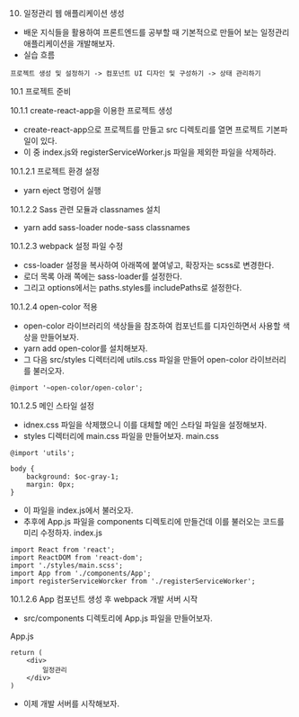 10. 일정관리 웹 애플리케이션 생성

- 배운 지식들을 활용하여 프론트엔드를 공부할 때 기본적으로 만들어 보는 일정관리 애플리케이션을 개발해보자.
- 실습 흐름
```
프로젝트 생성 및 설정하기 -> 컴포넌트 UI 디자인 및 구성하기 -> 상태 관리하기
```

10.1 프로젝트 준비

10.1.1 create-react-app을 이용한 프로젝트 생성

- create-react-app으로 프로젝트를 만들고 src 디렉토리를 열면 프로젝트 기본파일이 있다.
- 이 중 index.js와 registerServiceWorker.js 파일을 제외한 파일을 삭제하라.

10.1.2.1 프로젝트 환경 설정

- yarn eject 명령어 실행

10.1.2.2 Sass 관련 모듈과 classnames 설치

- yarn add sass-loader node-sass classnames

10.1.2.3 webpack 설정 파일 수정

- css-loader 설정을 복사하여 아래쪽에 붙여넣고, 확장자는 scss로 변경한다.
- 로더 목록 아래 쪽에는 sass-loader를 설정한다.
- 그리고 options에서는 paths.styles를 includePaths로 설정한다.

10.1.2.4 open-color 적용

- open-color 라이브러리의 색상들을 참조하여 컴포넌트를 디자인하면서 사용할 색상을 만들어보자.
- yarn add open-color를 설치해보자.
- 그 다음 src/styles 디렉터리에 utils.css 파일을 만들어 open-color 라이브러리를 불러오자.
```
@import '~open-color/open-color';
```

10.1.2.5 메인 스타일 설정

- idnex.css 파일을 삭제했으니 이를 대체할 메인 스타일 파일을 설정해보자.
- styles 디렉터리에 main.css 파일을 만들어보자.
main.css
```
@import 'utils';

body {
	background: $oc-gray-1;
	margin: 0px;
}
```

- 이 파일을 index.js에서 불러오자.
- 추후에 App.js 파일을 components 디렉토리에 만들건데 이를 불러오는 코드를 미리 수정하자.
index.js
```
import React from 'react';
import ReactDOM from 'react-dom';
import './styles/main.scss';
import App from './components/App';
import registerServiceWorcker from './registerServiceWorker';
```


10.1.2.6 App 컴포넌트 생성 후 webpack 개발 서버 시작

- src/components 디렉토리에 App.js 파일을 만들어보자.

App.js
```
return (
	<div>
		일정관리
	</div>
)
```
- 이제 개발 서버를 시작해보자.

